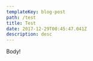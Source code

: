 ```yaml
---
templateKey: blog-post
path: /test
title: Test
date: 2017-12-29T00:45:47.041Z
description: desc
---
```

Body!
